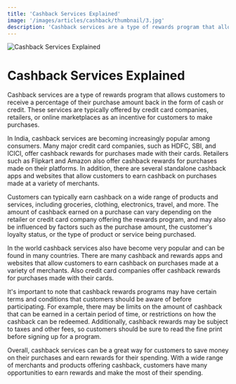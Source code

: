 ```yaml
---
title: 'Cashback Services Explained'
image: '/images/articles/cashback/thumbnail/3.jpg'
description: 'Cashback services are a type of rewards program that allows customers to receive a percentage of their purchase amount back in the form of cash or credit. These services are typically offered by credit card companies, retailers, or online marketplaces as an incentive for customers to make purchases.'
---
```


![Cashback Services Explained](/images/articles/cashback/3.jpg)

# Cashback Services Explained

Cashback services are a type of rewards program that allows customers to receive a percentage of their purchase amount back in the form of cash or credit. These services are typically offered by credit card companies, retailers, or online marketplaces as an incentive for customers to make purchases.

In India, cashback services are becoming increasingly popular among consumers. Many major credit card companies, such as HDFC, SBI, and ICICI, offer cashback rewards for purchases made with their cards. Retailers such as Flipkart and Amazon also offer cashback rewards for purchases made on their platforms. In addition, there are several standalone cashback apps and websites that allow customers to earn cashback on purchases made at a variety of merchants.

Customers can typically earn cashback on a wide range of products and services, including groceries, clothing, electronics, travel, and more. The amount of cashback earned on a purchase can vary depending on the retailer or credit card company offering the rewards program, and may also be influenced by factors such as the purchase amount, the customer's loyalty status, or the type of product or service being purchased.

In the world cashback services also have become very popular and can be found in many countries. There are many cashback and rewards apps and websites that allow customers to earn cashback on purchases made at a variety of merchants. Also credit card companies offer cashback rewards for purchases made with their cards.

It's important to note that cashback rewards programs may have certain terms and conditions that customers should be aware of before participating. For example, there may be limits on the amount of cashback that can be earned in a certain period of time, or restrictions on how the cashback can be redeemed. Additionally, cashback rewards may be subject to taxes and other fees, so customers should be sure to read the fine print before signing up for a program.

Overall, cashback services can be a great way for customers to save money on their purchases and earn rewards for their spending. With a wide range of merchants and products offering cashback, customers have many opportunities to earn rewards and make the most of their spending.
